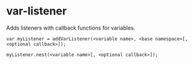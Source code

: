 # var-listener
Adds listeners with callback functions for variables.



```
var myListener = addVarListener(<variable name>, <base namespace>[, <optional callback>]);

myListener.nest(<variable name>[, <optional callback>]);
```